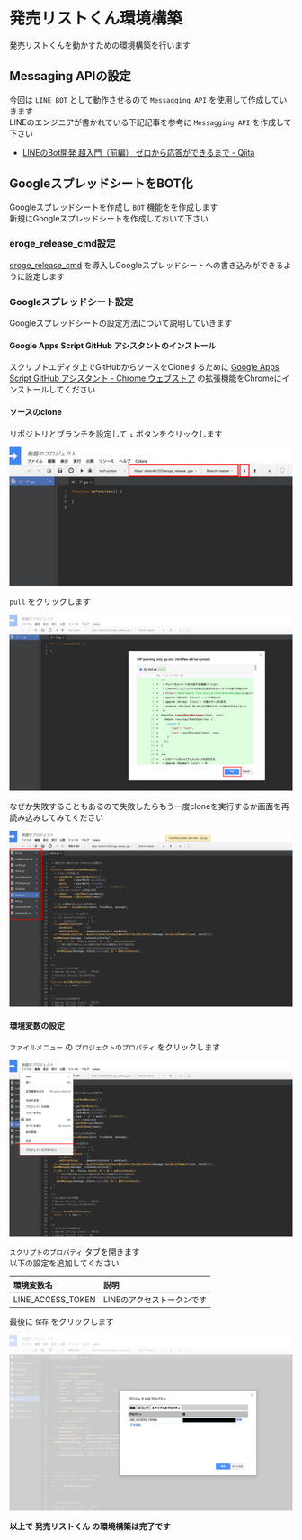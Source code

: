 # 発売リストくん環境構築

発売リストくんを動かすための環境構築を行います

## Messaging APIの設定

今回は `LINE BOT` として動作させるので `Messagging API` を使用して作成していきます  
LINEのエンジニアが書かれている下記記事を参考に `Messagging API` を作成して下さい

- [LINEのBot開発 超入門（前編） ゼロから応答ができるまで - Qiita](https://qiita.com/nkjm/items/38808bbc97d6927837cd)

## GoogleスプレッドシートをBOT化

Googleスプレッドシートを作成し `BOT` 機能をを作成します  
新規にGoogleスプレッドシートを作成しておいて下さい

### eroge_release_cmd設定

[eroge_release_cmd](https://github.com/dodonki1223/eroge_release_cmd) を導入しGoogleスプレッドシートへの書き込みができるように設定します

### Googleスプレッドシート設定

Googleスプレッドシートの設定方法について説明していきます

#### Google Apps Script GitHub アシスタントのインストール

スクリプトエディタ上でGitHubからソースをCloneするために [Google Apps Script GitHub アシスタント - Chrome ウェブストア](https://chrome.google.com/webstore/detail/google-apps-script-github/lfjcgcmkmjjlieihflfhjopckgpelofo?hl=ja) の拡張機能をChromeにインストールしてください  

#### ソースのclone

リポジトリとブランチを設定して `↓` ボタンをクリックします

![06_clone_source](https://raw.githubusercontent.com/dodonki1223/image_garage/master/eroge_release_gas/release_list_line_bot/06_clone_source.png)

`pull` をクリックします

![07_clone_source_pull](https://raw.githubusercontent.com/dodonki1223/image_garage/master/eroge_release_gas/release_list_line_bot/07_clone_source_pull.png)

なぜか失敗することもあるので失敗したらもう一度cloneを実行するか画面を再読み込みしてみてください

![08_complete_clone_source](https://raw.githubusercontent.com/dodonki1223/image_garage/master/eroge_release_gas/release_list_line_bot/08_complete_clone_source.png)

#### 環境変数の設定

`ファイルメニュー` の `プロジェクトのプロパティ` をクリックします

![09_project_property](https://raw.githubusercontent.com/dodonki1223/image_garage/master/eroge_release_gas/release_list_line_bot/09_project_property.png)

`スクリプトのプロパティ` タブを開きます  
以下の設定を追加してください

| 環境変数名         | 説明                       |
|:-------------------|:---------------------------|
| LINE_ACCESS_TOKEN  | LINEのアクセストークンです |

最後に `保存` をクリックします

![10_environment_variables](https://raw.githubusercontent.com/dodonki1223/image_garage/master/eroge_release_gas/release_list_line_bot/10_environment_variables.png)

**以上で 発売リストくん の環境構築は完了です**
